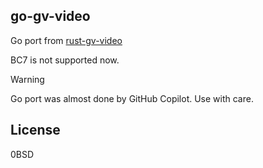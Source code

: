 ## go-gv-video

Go port from [rust-gv-video](https://github.com/funatsufumiya/rust-gv-video)

BC7 is not supported now.

> [!WARNING]
> Go port was almost done by GitHub Copilot. Use with care.

## License

0BSD